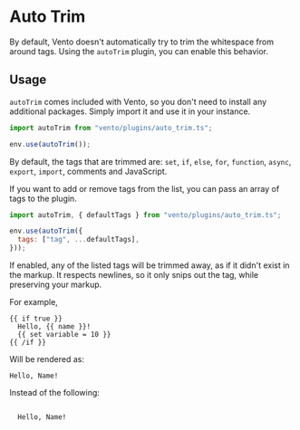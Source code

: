 # Auto Trim

By default, Vento doesn't automatically try to trim the whitespace from around
tags. Using the `autoTrim` plugin, you can enable this behavior.

## Usage

`autoTrim` comes included with Vento, so you don't need to install any
additional packages. Simply import it and use it in your instance.

```js
import autoTrim from "vento/plugins/auto_trim.ts";

env.use(autoTrim());
```

By default, the tags that are trimmed are: `set`, `if`, `else`, `for`,
`function`, `async`, `export`, `import`, comments and JavaScript.

If you want to add or remove tags from the list, you can pass an array of tags
to the plugin.

```js
import autoTrim, { defaultTags } from "vento/plugins/auto_trim.ts";

env.use(autoTrim({
  tags: ["tag", ...defaultTags],
}));
```

If enabled, any of the listed tags will be trimmed away, as if it didn't exist
in the markup. It respects newlines, so it only snips out the tag, while
preserving your markup.

For example,

```vto
{{ if true }}
  Hello, {{ name }}!
  {{ set variable = 10 }}
{{ /if }}
```

Will be rendered as:

```
Hello, Name!
```

Instead of the following:

```

  Hello, Name!


```

